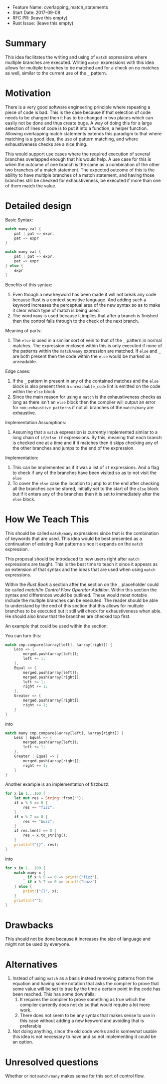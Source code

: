 - Feature Name: overlapping_match_statements
- Start Date: 2017-09-08
- RFC PR: (leave this empty)
- Rust Issue: (leave this empty)

# Summary
[summary]: #summary

This idea facilitates the writing and using of `match` expressions where multiple branches are
executed. Writing `match` expressions with this idea allows for multiple branches to be matched
and for a check on no matches as well, similar to the current use of the `_` pattern.

# Motivation
[motivation]: #motivation

There is a very good software engineering principle where repeating a piece of code is bad.
This is the case because if that selection of code needs to be changed then it has to be
changed in two places which can easily not be done and thus create bugs. A way of doing this
for a large selection of lines of code is to put it into a function, a helper function. Allowing
overlapping match statements extends this paradigm to that where matching is a good idea, the
use of pattern matching, and where exhaustiveness checks are a nice thing.

This would support use cases where the required execution of several branches overlapped enough
that his would help. A use case for this is when the outcome of one branch is the same as a
combination of the other two branches of a match statement. The expected outcome of this is
the ability to have multiple branches of a match statement, and having those branches still be
checked for exhaustiveness, be executed if more than one of them match the value.

# Detailed design
[design]: #detailed-design

Basic Syntax:
```rust
match many val {
    pat | pat => expr,
    pat => expr
}

match many val {
    pat | pat => expr,
    pat => expr
} else {
    expr
}
```

Benefits of this syntax:
1. Even though a new keyword has been made it will not break any code because Rust is a context
sensitive language. And adding such a keyword increases the perceptual area of the new syntax
so as to make it clear which type of match is being used.
2. The word `many` is used because it implies that after a branch is finished then the
control falls through to the check of the next branch.

Meaning of parts:
1. The `else` is used in a similar sort of vein to that of the `_` pattern in normal matches.
The expression enclosed within this is only executed if none of the patterns within the
`match/many` expression are matched. If `else` and `_` are both present then the code within the
`else` would be marked as unreadable.

Edge cases:
1. If the `_` pattern in present in any of the contained matches and the `else` block is also
present then a `unreachable_code` lint is emitted on the code within the `else` block
2. Since the main reason for using a `match` is the exhaustiveness checks as long as there isn't
an `else` block then the compiler will output an error for `non-exhaustive patterns` if not all
branches of the `match/many` are exhaustive.

Implementation Assumptions:
1. Assuming that a `match` expression is currently implemented similar to a long chain of
`if/else if` expressions. By this, meaning that each branch is checked one at a time and if it
matches then it skips checking any of the other branches and jumps to the end of the expression.

Implementation:
1. This can be implemented as if it was a list of `if` expressions. And a flag to check if any
of the branches have been visited so as to not visit the `else`
2. To cover the `else` case the location to jump to at the end after checking all the branches
can be stored, initially set to the start of the `else` block but if it enters any of the
branches then it is set to immediately after the `else` block.

# How We Teach This
[how-we-teach-this]: #how-we-teach-this

This should be called `match/many` expressions since that is the combination of keywords
that are used. This idea would be best presented as a continuation of existing Rust patterns
since it expands on the `match` expression.

This proposal should be introduced to new users right after `match` expressions are taught. This
is the best time to teach it since it appears as an extension of that syntax and the ideas that
are used when using `match` expressions.

Within the _Rust Book_ a section after the section on the `_` placeholder could be called
_match/in Control Flow Operator Addition_. Within this section the syntax and differences would
be outlined. These would most notable include the multiple branches can be executed. The reader
should be able to understand by the end of this section that this allows for multiple branches
to be executed but it still will check for exhaustiveness when able. He should also know that
the branches are checked top first.

An example that could be used within the section:

You can turn this:
```rust
match cmp.compare(&array[left], &array[right]) {
    Less => {
        merged.push(array[left]);
        left += 1;
    },
    Equal => {
        merged.push(array[left]);
        merged.push(array[right]);
        left += 1;
        right += 1;
    },
    Greater => {
        merged.push(array[right]);
        right += 1;
    }
}
```
into
```rust
match many cmp.compare(&array[left], &array[right]) {
    Less | Equal => {
        merged.push(array[left]);
        left += 1;
    },
    Greater | Equal => {
        merged.push(array[right]);
        right += 1;
    }
}
```

Another example is an implementation of fizzbuzz:

```rust
for x in 1...100 {
    let mut res = String::from("");
    if x % 5 == 0 {
        res += "fizz";
    }
    if x % 7 == 0 {
        res += "buzz";
    }
    if res.len() == 0 {
        res = x.to_string();
    }
    println!("{}", res);
}
```
into
```rust
for x in 1...100 {
    match many x {
        _ if x % 5 == 0 => print!("fizz"),
        _ if x % 7 == 0 => print!("buzz")
    } else {
        print!("{}", x);
    }
    println!("");
}
```

# Drawbacks
[drawbacks]: #drawbacks

This should not be done because it increases the size of language and might not be used by
everyone.

# Alternatives
[alternatives]: #alternatives

1. Instead of using `match` as a basis instead removing patterns from the equation and having
some notation that asks the compiler to prove that some value will be set to true by the time
a certain point in the code has been reached. This has some downfalls:
    1. It requires the compiler to prove something as true which the compiler currently does not
    do so that would require a lot more work.
    2. There does not seem to be any syntax that makes sense to use in this case without adding
    a new keyword and avoiding that is preferable
2. Not doing anything, since the old code works and is somewhat usable this idea is not necessary
to have and so not implementing it could be an option.

# Unresolved questions
[unresolved]: #unresolved-questions

Whether or not `match/many` makes sense for this sort of control flow.
